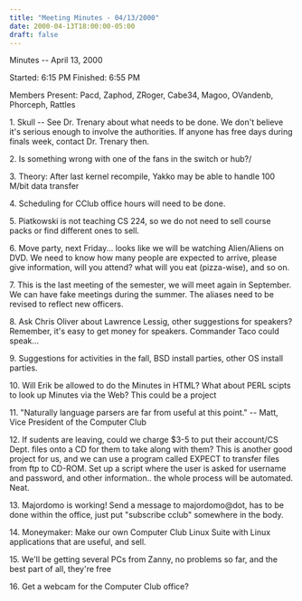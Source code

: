 ```yaml
---
title: "Meeting Minutes - 04/13/2000"
date: 2000-04-13T18:00:00-05:00
draft: false
---
```


Minutes -- April 13, 2000 </p><p>
Started:  6:15 PM Finished: 6:55 PM </p><p>
Members Present: 	Pacd, Zaphod, ZRoger, Cabe34, Magoo, OVandenb, Phorceph, Rattles </p><p>
</p><p>
1.	Skull -- See Dr. Trenary about what needs to be done.  We don't believe it's serious enough to involve the authorities. 	If anyone has free days during finals week, contact Dr. Trenary then. </p><p>
2.	Is something wrong with one of the fans in the switch or hub?/ </p><p>
3.	Theory:  After last kernel recompile, Yakko may be able to handle 100 M/bit data transfer </p><p>
4.	Scheduling for CClub office hours will need to be done. </p><p>
5.	Piatkowski is not teaching CS 224, so we do not need to sell course packs or find different ones to sell. </p><p>
6.	Move party, next Friday... looks like we will be watching Alien/Aliens on DVD.  We need to know how many people are expected to arrive, 	please give information, will you attend?  what will you eat (pizza-wise), and so on. </p><p>
7.	This is the last meeting of the semester, we will meet again in September.  We can have fake meetings during the summer.  The aliases 	need to be revised to reflect new officers. </p><p>
8.	Ask Chris Oliver about Lawrence Lessig, other suggestions for speakers?  Remember, it's easy to get money for speakers.  Commander Taco 	could speak... </p><p>
9.	Suggestions for activities in the fall, BSD install parties, other OS install parties. </p><p>
10.	Will Erik be allowed to do the Minutes in HTML?  What about PERL scipts to look up Minutes via the Web?  This could be a project </p><p>
11.	"Naturally language parsers are far from useful at this point." -- Matt, Vice President of the Computer Club </p><p>
12.	If sudents are leaving, could we charge $3-5 to put their account/CS Dept. files onto a CD for them to take along with them? 	This is another good project for us, and we can use a program called EXPECT to transfer files from ftp to CD-ROM.  Set up a script 	where the user is asked for username and password, and other information.. the whole process will be automated.  Neat. </p><p>
13.	Majordomo is working!  Send a message to majordomo@dot, has to be done within the office, just put "subscribe cclub" somewhere in the body. </p><p>
14.	Moneymaker:	Make our own Computer Club Linux Suite with Linux applications that are useful, and sell. </p><p>
15.	We'll be getting several PCs from Zanny, no problems so far, and the best part of all, they're free </p><p>
16.	Get a webcam for the Computer Club office? </p>
